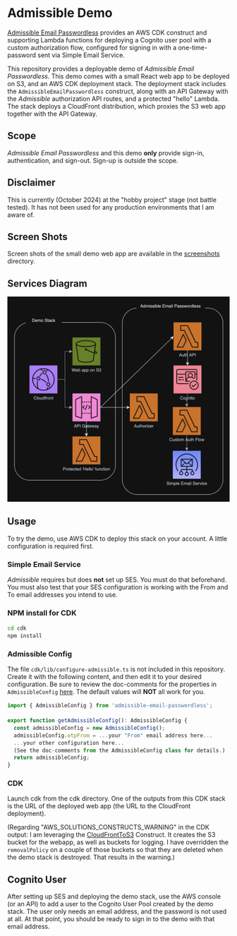 # Admissible Demo

[Admissible Email Passwordless](https://github.com/joagr/admissible-email-passwordless)
provides an AWS CDK construct and supporting Lambda functions
for deploying a Cognito user pool with a custom authorization flow,
configured for signing in with a one-time-password sent via Simple Email Service.

This repository provides a deployable demo of _Admissible Email Passwordless_.
This demo comes with a small React web app to be deployed on S3,
and an AWS CDK deployment stack.
The deployment stack includes the `AdmissibleEmailPasswordless` construct,
along with an API Gateway with the _Admissible_ authorization API routes,
and a protected "hello" Lambda.
The stack deploys a CloudFront distribution,
which proxies the S3 web app together with the API Gateway.


## Scope

_Admissible Email Passwordless_ and this demo **only** provide sign-in, authentication, and sign-out.
Sign-up is outside the scope.


## Disclaimer

This is currently (October 2024) at the "hobby project" stage (not battle tested).
It has not been used for any production environments that I am aware of.


## Screen Shots

Screen shots of the small demo web app are available in the [screenshots](screenshots/screenshots.md) directory.


## Services Diagram

![Services diagram](screenshots/services-diagram.png)


## Usage

To try the demo, use AWS CDK to deploy this stack on your account.
A little configuration is required first.


### Simple Email Service

_Admissible_ requires but does **not** set up SES. You must do that beforehand.
You must also test that your SES configuration is working with the From and To email addresses you intend to use.


### NPM install for CDK

```bash
cd cdk
npm install
```


### Admissible Config

The file `cdk/lib/configure-admissible.ts` is not included in this repository.
Create it with the following content,
and then edit it to your desired configuration.
Be sure to review the doc-comments for the properties in `AdmissibleConfig`
[here](https://github.com/joagr/admissible-email-passwordless/blob/main/lib/admissible.ts).
The default values will **NOT** all work for you.

```typescript
import { AdmissibleConfig } from 'admissible-email-passwordless';

export function getAdmissibleConfig(): AdmissibleConfig {
  const admissibleConfig = new AdmissibleConfig();
  admissibleConfig.otpFrom = ...your "From" email address here...
  ...your other configuration here...
  (See the doc-comments from the AdmissibleConfig class for details.)
  return admissibleConfig;
}
```

### CDK

Launch cdk from the cdk directory. One of the outputs from this CDK stack is the URL of the deployed web app (the URL to the CloudFront deployment).

(Regarding "AWS_SOLUTIONS_CONSTRUCTS_WARNING" in the CDK output:
I am leveraging the [CloudFrontToS3](https://docs.aws.amazon.com/solutions/latest/constructs/aws-cloudfront-s3.html) Construct. It creates the S3 bucket for the webapp, as well as buckets for logging. I have overridden the `removalPolicy` on a couple of those buckets so that they are deleted when the demo stack is destroyed. That results in the warning.)


## Cognito User

After setting up SES and deploying the demo stack, use the AWS console (or an API) to add a user to the Cognito User Pool created by the demo stack. The user only needs an email address, and the password is not used at all. At that point, you should be ready to sign in to the demo with that email address.
